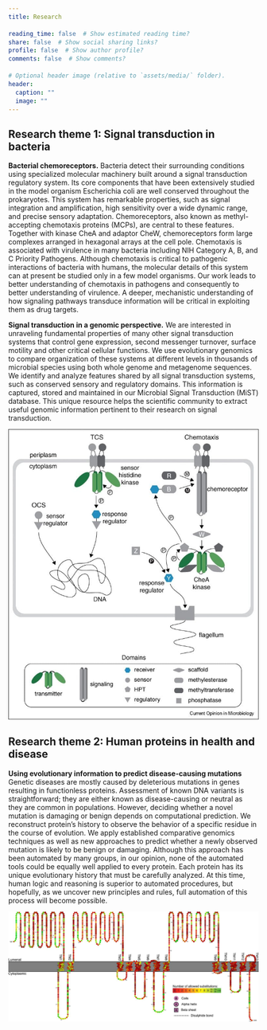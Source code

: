 ```yaml
---
title: Research

reading_time: false  # Show estimated reading time?
share: false  # Show social sharing links?
profile: false  # Show author profile?
comments: false  # Show comments?

# Optional header image (relative to `assets/media/` folder).
header:
  caption: ""
  image: ""
---
```


## **Research theme 1: Signal transduction in bacteria**

**Bacterial chemoreceptors.** Bacteria detect their surrounding conditions using specialized molecular machinery built around a signal transduction regulatory system. Its core components that have been extensively studied in the model organism Escherichia coli are well conserved throughout the prokaryotes. This system has remarkable properties, such as signal integration and amplification, high sensitivity over a wide dynamic range, and precise sensory adaptation. Chemoreceptors, also known as methyl-accepting chemotaxis proteins (MCPs), are central to these features. Together with kinase CheA and adaptor CheW, chemoreceptors form large complexes arranged in hexagonal arrays at the cell pole. Chemotaxis is associated with virulence in many bacteria including NIH Category A, B, and C Priority Pathogens. Although chemotaxis is critical to pathogenic interactions of bacteria with humans, the molecular details of this system can at present be studied only in a few model organisms. Our work leads to better understanding of chemotaxis in pathogens and consequently to better understanding of virulence. A deeper, mechanistic understanding of how signaling pathways transduce information will be critical in exploiting them as drug targets.

**Signal transduction in a genomic perspective.** We are interested in unraveling fundamental properties of many other signal transduction systems that control gene expression, second messenger turnover, surface motility and other critical cellular functions. We use evolutionary genomics to compare organization of these systems at different levels in thousands of microbial species using both whole genome and metagenome sequences. We identify and analyze features shared by all signal transduction systems, such as conserved sensory and regulatory domains. This information is captured, stored and maintained in our Microbial Signal Transduction (MiST) database. This unique resource helps the scientific community to extract useful genomic information pertinent to their research on signal transduction.

![Chemotaxis and two-component systems](Current-Opin-Microbiol-1v3qbjl-768x888.jpg)

## **Research theme 2: Human proteins in health and disease**
**Using evolutionary information to predict disease-causing mutations**
Genetic diseases are mostly caused by deleterious mutations in genes resulting in functionless proteins. Assessment of known DNA variants is straightforward; they are either known as disease-causing or neutral as they are common in populations. However, deciding whether a novel mutation is damaging or benign depends on computational prediction. We reconstruct protein’s history to observe the behavior of a specific residue in the course of evolution. We apply established comparative genomics techniques as well as new approaches to predict whether a newly observed mutation is likely to be benign or damaging. Although this approach has been automated by many groups, in our opinion, none of the automated tools could be equally well applied to every protein. Each protein has its unique evolutionary history that must be carefully analyzed. At this time, human logic and reasoning is superior to automated procedures, but hopefully, as we uncover new principles and rules, full automation of this process will become possible.

![NPC1 protein shematically](NPC1_membrane_topology-vvk6lz.jpg)
